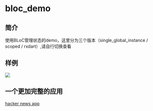 # bloc_demo
## 简介
使用BLoC管理状态的demo，这里分为三个版本（single_global_instance / scoped / rxdart）,请自行切换查看
## 样例
![](https://user-gold-cdn.xitu.io/2018/10/3/166377f64764f172?w=355&h=636&f=gif&s=289168)
## 一个更加完整的应用
[hacker news app](https://github.com/Vadaski/hacker_news_app)
